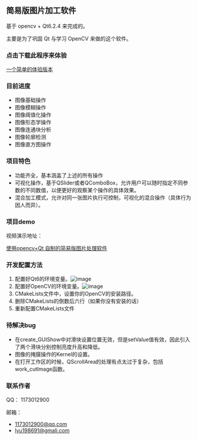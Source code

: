 ﻿## 简易版图片加工软件

基于 opencv + Qt6.2.4 来完成的。

主要是为了巩固 Qt 与学习 OpenCV 来做的这个软件。

### 点击下载此程序来体验
[一个简单的体验版本](https://github.com/luumod/simpleIPS/releases/tag/v1.0)

### 目前进度

* 图像基础操作
* 图像模糊操作
* 图像阈值化操作
* 图像形态学操作
* 图像连通块分析
* 图像轮廓检测
* 图像直方图操作

###  项目特色

* 功能齐全，基本涵盖了上述的所有操作
* 可视化操作，基于QSlider或者QComboBox，允许用户可以随时指定不同参数的不同数值，以便更好的观察某个操作的具体效果。
* 混合加工模式，允许对同一张图片执行可控制，可视化的混合操作（具体行为因人而异）。

### 项目demo
视频演示地址：

[使用opencv+Qt 自制的简易版图片处理软件](https://www.bilibili.com/video/BV1qN411t7jK/#reply188969413872)

### 开发配置方法
1. 配置好Qt6的环境变量。![image](https://github.com/luumod/myPhotoshopApp/assets/93420580/80b572f9-1e47-452b-b0dd-3ea942643346)
2. 配置好OpenCV的环境变量。![image](https://github.com/luumod/myPhotoshopApp/assets/93420580/3098a71c-c7eb-41cd-8657-b3c5fb1cf5c0)
4. CMakeLists文件中，设置你的OpenCV的安装路径。
5. 删除CMakeLists的倒数后六行（如果你没有安装的话）
6. 重新配置CMakeLists文件

### 待解决bug

* 在create_GUIShow中对滑块设置位置无效，但是setValue值有效，因此引入了两个滑块分别控制亮度升高和降低。
* 图像的掩膜操作的Kernel的设置。
* 在打开工作区的时候，QScrollArea的处理有点太过于复杂，包括work_cutImage函数。

### 联系作者

QQ： 1173012900

邮箱： 

* 1173012900@qq.com
* lyu198691@gmali.com



 
